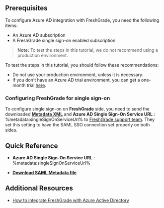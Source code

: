 ## Prerequisites

To configure Azure AD integration with FreshGrade, you need the following items:

- An Azure AD subscription
- A FreshGrade single sign-on enabled subscription

> **Note:**
> To test the steps in this tutorial, we do not recommend using a production environment.

To test the steps in this tutorial, you should follow these recommendations:

- Do not use your production environment, unless it is necessary.
- If you don't have an Azure AD trial environment, you can get a one-month trial [here](https://azure.microsoft.com/pricing/free-trial/).

### Configuring FreshGrade for single sign-on

To configure single sign-on on **FreshGrade** side, you need to send the downloaded **[Metadata XML](%metadata:metadataDownloadUrl%)** and **Azure AD Single Sign-On Service URL** : %metadata:singleSignOnServiceUrl% to [FreshGrade support team](mailTo:support@freshgrade.com). They set this setting to have the SAML SSO connection set properly on both sides.



## Quick Reference

* **Azure AD Single Sign-On Service URL** : %metadata:singleSignOnServiceUrl%

* **[Download SAML Metadata file](%metadata:metadataDownloadUrl%)**



## Additional Resources

* [How to integrate FreshGrade with Azure Active Directory](https://docs.microsoft.com/azure/active-directory/active-directory-saas-freshgrade-tutorial)
